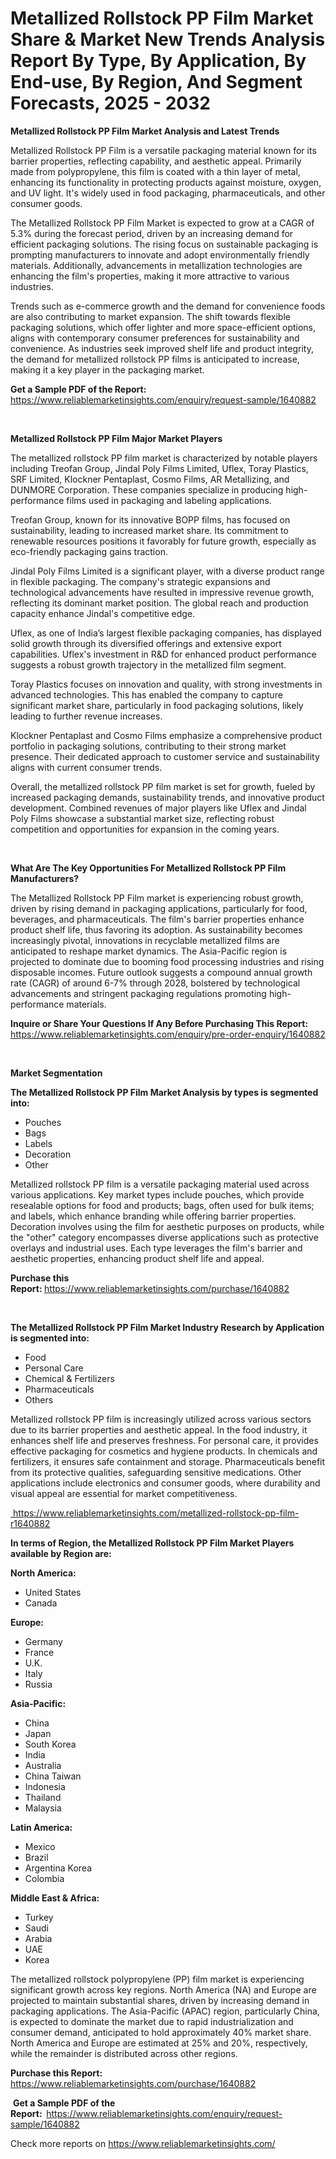 <p><h1>Metallized Rollstock PP Film Market Share & Market New Trends Analysis Report By Type, By Application, By End-use, By Region, And Segment Forecasts, 2025 - 2032</h1></p><p><strong>Metallized Rollstock PP Film Market Analysis and Latest Trends</strong></p>
<p><p>Metallized Rollstock PP Film is a versatile packaging material known for its barrier properties, reflecting capability, and aesthetic appeal. Primarily made from polypropylene, this film is coated with a thin layer of metal, enhancing its functionality in protecting products against moisture, oxygen, and UV light. It's widely used in food packaging, pharmaceuticals, and other consumer goods.</p><p>The Metallized Rollstock PP Film Market is expected to grow at a CAGR of 5.3% during the forecast period, driven by an increasing demand for efficient packaging solutions. The rising focus on sustainable packaging is prompting manufacturers to innovate and adopt environmentally friendly materials. Additionally, advancements in metallization technologies are enhancing the film's properties, making it more attractive to various industries.</p><p>Trends such as e-commerce growth and the demand for convenience foods are also contributing to market expansion. The shift towards flexible packaging solutions, which offer lighter and more space-efficient options, aligns with contemporary consumer preferences for sustainability and convenience. As industries seek improved shelf life and product integrity, the demand for metallized rollstock PP films is anticipated to increase, making it a key player in the packaging market.</p></p>
<p><strong>Get a Sample PDF of the Report:&nbsp;</strong> <a href="https://www.reliablemarketinsights.com/enquiry/request-sample/1640882?utm_campaign=3011&utm_medium=2&utm_source=Github&utm_content=ia&utm_term=02042025&utm_id=metallized-rollstock-pp-film">https://www.reliablemarketinsights.com/enquiry/request-sample/1640882</a></p>
<p>&nbsp;</p>
<p><strong>Metallized Rollstock PP Film Major Market Players</strong></p>
<p><p>The metallized rollstock PP film market is characterized by notable players including Treofan Group, Jindal Poly Films Limited, Uflex, Toray Plastics, SRF Limited, Klockner Pentaplast, Cosmo Films, AR Metallizing, and DUNMORE Corporation. These companies specialize in producing high-performance films used in packaging and labeling applications.</p><p>Treofan Group, known for its innovative BOPP films, has focused on sustainability, leading to increased market share. Its commitment to renewable resources positions it favorably for future growth, especially as eco-friendly packaging gains traction.</p><p>Jindal Poly Films Limited is a significant player, with a diverse product range in flexible packaging. The company's strategic expansions and technological advancements have resulted in impressive revenue growth, reflecting its dominant market position. The global reach and production capacity enhance Jindal's competitive edge.</p><p>Uflex, as one of India’s largest flexible packaging companies, has displayed solid growth through its diversified offerings and extensive export capabilities. Uflex's investment in R&D for enhanced product performance suggests a robust growth trajectory in the metallized film segment.</p><p>Toray Plastics focuses on innovation and quality, with strong investments in advanced technologies. This has enabled the company to capture significant market share, particularly in food packaging solutions, likely leading to further revenue increases.</p><p>Klockner Pentaplast and Cosmo Films emphasize a comprehensive product portfolio in packaging solutions, contributing to their strong market presence. Their dedicated approach to customer service and sustainability aligns with current consumer trends.</p><p>Overall, the metallized rollstock PP film market is set for growth, fueled by increased packaging demands, sustainability trends, and innovative product development. Combined revenues of major players like Uflex and Jindal Poly Films showcase a substantial market size, reflecting robust competition and opportunities for expansion in the coming years.</p></p>
<p>&nbsp;</p>
<p><strong>What Are The Key Opportunities For Metallized Rollstock PP Film Manufacturers?</strong></p>
<p><p>The Metallized Rollstock PP Film market is experiencing robust growth, driven by rising demand in packaging applications, particularly for food, beverages, and pharmaceuticals. The film's barrier properties enhance product shelf life, thus favoring its adoption. As sustainability becomes increasingly pivotal, innovations in recyclable metallized films are anticipated to reshape market dynamics. The Asia-Pacific region is projected to dominate due to booming food processing industries and rising disposable incomes. Future outlook suggests a compound annual growth rate (CAGR) of around 6-7% through 2028, bolstered by technological advancements and stringent packaging regulations promoting high-performance materials.</p></p>
<p><strong>Inquire or Share Your Questions If Any Before Purchasing This Report:</strong> <a href="https://www.reliablemarketinsights.com/enquiry/pre-order-enquiry/1640882?utm_campaign=3011&utm_medium=2&utm_source=Github&utm_content=ia&utm_term=02042025&utm_id=metallized-rollstock-pp-film">https://www.reliablemarketinsights.com/enquiry/pre-order-enquiry/1640882</a></p>
<p>&nbsp;</p>
<p><strong>Market Segmentation</strong></p>
<p><strong>The Metallized Rollstock PP Film Market Analysis by types is segmented into:</strong></p>
<p><ul><li>Pouches</li><li>Bags</li><li>Labels</li><li>Decoration</li><li>Other</li></ul></p>
<p><p>Metallized rollstock PP film is a versatile packaging material used across various applications. Key market types include pouches, which provide resealable options for food and products; bags, often used for bulk items; and labels, which enhance branding while offering barrier properties. Decoration involves using the film for aesthetic purposes on products, while the "other" category encompasses diverse applications such as protective overlays and industrial uses. Each type leverages the film's barrier and aesthetic properties, enhancing product shelf life and appeal.</p></p>
<p><strong>Purchase this Report:&nbsp;</strong><a href="https://www.reliablemarketinsights.com/purchase/1640882?utm_campaign=3011&utm_medium=2&utm_source=Github&utm_content=ia&utm_term=02042025&utm_id=metallized-rollstock-pp-film">https://www.reliablemarketinsights.com/purchase/1640882</a></p>
<p>&nbsp;</p>
<p><strong>The Metallized Rollstock PP Film Market Industry Research by Application is segmented into:</strong></p>
<p><ul><li>Food</li><li>Personal Care</li><li>Chemical & Fertilizers</li><li>Pharmaceuticals</li><li>Others</li></ul></p>
<p><p>Metallized rollstock PP film is increasingly utilized across various sectors due to its barrier properties and aesthetic appeal. In the food industry, it enhances shelf life and preserves freshness. For personal care, it provides effective packaging for cosmetics and hygiene products. In chemicals and fertilizers, it ensures safe containment and storage. Pharmaceuticals benefit from its protective qualities, safeguarding sensitive medications. Other applications include electronics and consumer goods, where durability and visual appeal are essential for market competitiveness.</p></p>
<p><a href="https://www.reliablemarketinsights.com/metallized-rollstock-pp-film-r1640882?utm_campaign=3011&utm_medium=2&utm_source=Github&utm_content=ia&utm_term=02042025&utm_id=metallized-rollstock-pp-film">&nbsp;https://www.reliablemarketinsights.com/metallized-rollstock-pp-film-r1640882</a></p>
<p><strong>In terms of Region, the Metallized Rollstock PP Film Market Players available by Region are:</strong></p>
<p>
    <p> <strong> North America: </strong>
        <ul>
            <li>United States</li>
            <li>Canada</li>
        </ul>
        </p> 
    <p> <strong> Europe: </strong>
        <ul>
            <li>Germany</li>
            <li>France</li>
            <li>U.K.</li>
            <li>Italy</li>
            <li>Russia</li>
        </ul>
        </p> 
    <p> <strong> Asia-Pacific: </strong>
        <ul>
            <li>China</li>
            <li>Japan</li>
            <li>South Korea</li>
            <li>India</li>
            <li>Australia</li>
            <li>China Taiwan</li>
            <li>Indonesia</li>
            <li>Thailand</li>
            <li>Malaysia</li>
        </ul>
        </p> 
    <p> <strong> Latin America: </strong>
        <ul>
            <li>Mexico</li>
            <li>Brazil</li>
            <li>Argentina Korea</li>
            <li>Colombia</li>
        </ul>
        </p> 
    <p> <strong> Middle East & Africa: </strong>
        <ul>
            <li>Turkey</li>
            <li>Saudi</li>
            <li>Arabia</li>
            <li>UAE</li>
            <li>Korea</li>
        </ul>
    </p>
    </p>
<p><p>The metallized rollstock polypropylene (PP) film market is experiencing significant growth across key regions. North America (NA) and Europe are projected to maintain substantial shares, driven by increasing demand in packaging applications. The Asia-Pacific (APAC) region, particularly China, is expected to dominate the market due to rapid industrialization and consumer demand, anticipated to hold approximately 40% market share. North America and Europe are estimated at 25% and 20%, respectively, while the remainder is distributed across other regions.</p></p>
<p><strong>Purchase this Report: </strong><a href="https://www.reliablemarketinsights.com/purchase/1640882?utm_campaign=3011&utm_medium=2&utm_source=Github&utm_content=ia&utm_term=02042025&utm_id=metallized-rollstock-pp-film">https://www.reliablemarketinsights.com/purchase/1640882</a></p>
<p>&nbsp;<strong>Get a Sample PDF of the Report:&nbsp;&nbsp;</strong><a href="https://www.reliablemarketinsights.com/enquiry/request-sample/1640882?utm_campaign=3011&utm_medium=2&utm_source=Github&utm_content=ia&utm_term=02042025&utm_id=metallized-rollstock-pp-film">https://www.reliablemarketinsights.com/enquiry/request-sample/1640882</a></p>
<p><strong></strong></p>
<p>Check more reports on <a href="https://www.reliablemarketinsights.com/?utm_campaign=3011&utm_medium=2&utm_source=Github&utm_content=ia&utm_term=02042025&utm_id=metallized-rollstock-pp-film">https://www.reliablemarketinsights.com/</a></p>